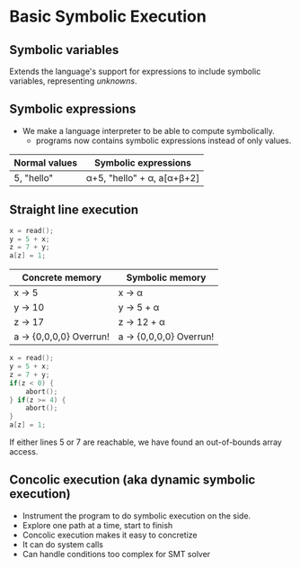 # Basic Symbolic Execution

## Symbolic variables

Extends the language's support for expressions to include symbolic variables, representing _unknowns_.

## Symbolic expressions

* We make a language interpreter to be able to compute symbolically.
  * programs now contains symbolic expressions instead of only values.

| Normal values | Symbolic expressions          |
|---------------|-------------------------------|
|5, "hello"     |  α+5, "hello" + α, a[α+β+2]   |

## Straight line execution

```C
x = read();
y = 5 + x;
z = 7 + y;
a[z] = 1;
```

| Concrete memory | Symbolic memory |
|---|--|
|x -> 5|x -> α |
|y -> 10|y -> 5 + α |
|z -> 17|z -> 12 + α |
|a -> {0,0,0,0} Overrun!|a -> {0,0,0,0} Overrun!|

```C
x = read(); 
y = 5 + x;
z = 7 + y;
if(z < 0) {
    abort();
} if(z >= 4) {
    abort();
}
a[z] = 1;
```

If either lines 5 or 7 are reachable, we have found an out-of-bounds array access.

## Concolic execution (aka dynamic symbolic execution)

* Instrument the program to do symbolic execution on the side.
* Explore one path at a time, start to finish
* Concolic execution makes it easy to concretize
* It can do system calls
* Can handle conditions too complex for SMT solver
